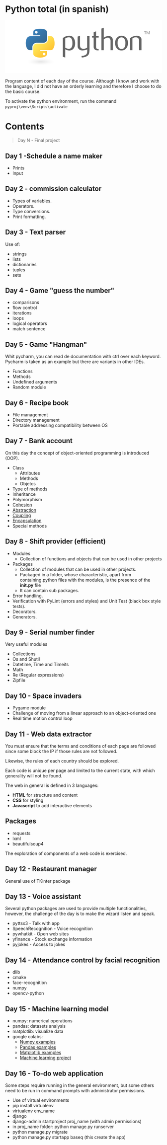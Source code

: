# Python total (in spanish)

![py](python.jpg)

Program content of each day of the course. 
Although I know and work with the language, I did not have an orderly learning and therefore I choose to do the basic course.

To activate the python environment, run the command ```pyproj\venv\Scripts\activate```

# Contents 
> Day N - Final project

## Day 1 -Schedule a name maker
- Prints 
- Input

## Day 2 - commission calculator
- Types of variables. 
- Operators. 
- Type conversions. 
- Print formatting.

## Day 3 - Text parser
Use of:
- strings
- lists
- dictionaries
- tuples
- sets

## Day 4 - Game "guess the number"
- comparisons
- flow control
- iterations
- loops
- logical operators
- match sentence


## Day 5 - Game "Hangman"
Whit pycharm, you can read de documentation with ctrl over each keyword.
Pycharm is taken as an example but there are variants in other IDEs.

- Functions
- Methods
- Undefined arguments
- Random module

## Day 6 - Recipe book
- File management
- Directory management
- Portable addressing compatibility between OS

## Day 7 - Bank account
On this day the concept of object-oriented programming is introduced (OOP).
- Class
    - Attributes
    - Methods
    - Objetcs
- Type of methods
- Inheritance
- Polymorphism
- [Cohesion](https://escueladirecta-blog.blogspot.com/2021/09/cohesion-pilares-de-la-programacion.html)
- [Abstraction](https://escueladirecta-blog.blogspot.com/2021/10/acoplamiento-pilares-de-la-programacion.html)
- [Coupling](https://escueladirecta-blog.blogspot.com/2021/10/abstraccion-pilares-de-la-programacion.html)
- [Encapsulation](https://escueladirecta-blog.blogspot.com/2021/10/encapsulamiento-pilares-de-la.html)
- Special methods

## Day 8 - Shift provider (efficient)
- Modules
    - Collection of functions and objects that can be used in other projects
- Packages
    - Collection of modules that can be used in other projects.
    - Packaged in a folder, whose characteristic, apart from containing.python files with the modules, is the presence of the **__init__.py** file
    - It can contain sub packages.
- Error handling.
- Verification with PyLint (errors and styles) and Unit Test (black box style tests).
- Decorators.
- Generators.

## Day 9 - Serial number finder
Very useful modules
- Collections
- Os and Shutil
- Datetime, Time and Timeits
- Math
- Re (Regular expressions)
- Zipfile

## Day 10 - Space invaders
- Pygame module
- Challenge of moving from a linear approach to an object-oriented one
- Real time motion control loop

## Day 11 - Web data extractor
You must ensure that the terms and conditions of each page are followed since some block the IP if those rules are not followed.

Likewise, the rules of each country should be explored.

Each code is unique per page and limited to the current state, with which generality will not be found.

The web in general is defined in 3 languages:
- __HTML__ for structure and content
- __CSS__ for styling
- __Javascript__ to add interactive elements

## Packages
- requests
- lxml
- beautifulsoup4

The exploration of components of a web code is exercised.

## Day 12 - Restaurant manager
General use of TKinter package

## Day 13 - Voice assistant
Several python packages are used to provide multiple functionalities, however, the challenge of the day is to make the wizard listen and speak.

- pyttsx3 - Talk with app
- SpeechRecognition - Voice recognition
- pywhatkit - Open web sites
- yfinance - Stock exchange information
- pyjokes - Access to jokes

## Day 14 - Attendance control by facial recognition

- dlib
- cmake
- face-recognition
- numpy
- opencv-python

## Day 15 - Machine learning model

- numpy: numerical operations
- pandas: datasets analysis 
- matplotlib: visualize data
- google colabs:
    - [Numpy examples](https://drive.google.com/file/d/17GeyCV7Kwh60ywyLMNSS3yXCX8404t_m/view?usp=sharing)
    - [Pandas examples](https://drive.google.com/file/d/1DDkVuMPMnM2YyW423AcOc1uqQKF-KUBy/view?usp=sharing)
    - [Matplotlib examples](https://colab.research.google.com/drive/1wGgq9xIy2ia3zHG9_fpTgbM7vT9JaSmC?usp=sharing)
    - [Machine learning project](https://colab.research.google.com/drive/1ftQQAFX4niQ_VDiWOqGtbNJup-AIngno?usp=sharing)

## Day 16 - To-do web application
Some steps require running in the general environment, but some others need to be run in command prompts with administrator permissions.

- Use of virtual environments
 - pip install virtualenv
 - virtualenv env_name
- django
 - django-admin startproject proj_name (with admin permissions) 
 - in proj_name folder: python manage.py runserver
 - python manage.py migrate
 - python manage.py startapp baseq (this create the app)